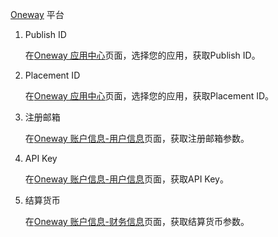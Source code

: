  [Oneway](https://developer.oneway.mobi/) 平台
1. Publish ID

    在[Oneway 应用中心](https://developer.oneway.mobi/#/app)页面，选择您的应用，获取Publish ID。

2.  Placement ID

    在[Oneway 应用中心](https://developer.oneway.mobi/#/app)页面，选择您的应用，获取Placement ID。

3. 注册邮箱

   在[Oneway 账户信息-用户信息](https://developer.oneway.mobi/#/profile?tabIdx=0)页面，获取注册邮箱参数。



4. API Key

   在[Oneway 账户信息-用户信息](https://developer.oneway.mobi/#/profile?tabIdx=0)页面，获取API Key。

5. 结算货币

   在[Oneway 账户信息-财务信息](https://developer.oneway.mobi/#/profile?tabIdx=1)页面，获取结算货币参数。

